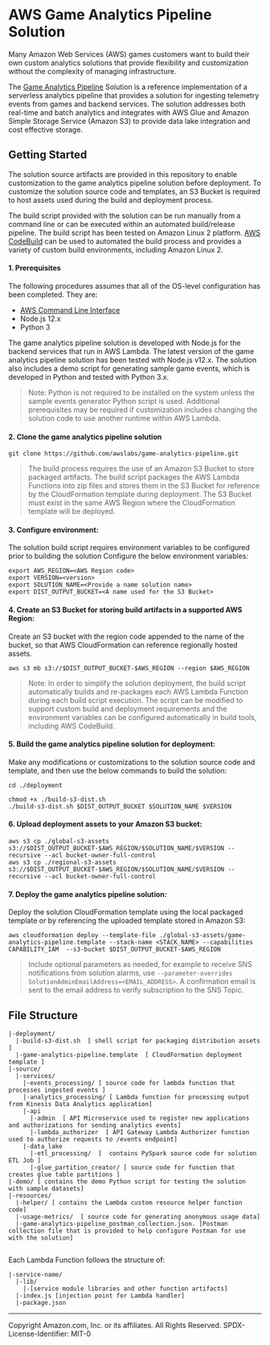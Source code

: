 # AWS Game Analytics Pipeline Solution
Many Amazon Web Services (AWS) games customers want to build their own custom analytics solutions that provide flexibility and customization without the complexity of managing infrastructure. 

The [Game Analytics Pipeline](https://aws.amazon.com/solutions/game-analytics-pipeline/) Solution is a reference implementation of a serverless analytics pipeline that provides a solution for ingesting telemetry events from games and backend services. The solution addresses both real-time and batch analytics and integrates with AWS Glue and Amazon Simple Storage Service (Amazon S3) to provide data lake integration and cost effective storage.

## Getting Started

The solution source artifacts are provided in this repository to enable customization to the game analytics pipeline solution before deployment. To customize the solution source code and templates, an S3 Bucket is required to host assets used during the build and deployment process.

The build script provided with the solution can be run manually from a command line or can be executed within an automated build/release pipeline. The build script has been tested on Amazon Linux 2 platform. [AWS CodeBuild](https://aws.amazon.com/codebuild/) can be used to automated the build process and provides a variety of custom build environments, including Amazon Linux 2.

#### 1. Prerequisites
The following procedures assumes that all of the OS-level configuration has been completed. They are:

* [AWS Command Line Interface](https://aws.amazon.com/cli/)
* Node.js 12.x
* Python 3

The game analytics pipeline solution is developed with Node.js for the backend services that run in AWS Lambda. The latest version of the game analytics pipeline solution has been tested with Node.js v12.x. The solution also includes a demo script for generating sample game events, which is developed in Python and tested with Python 3.x. 

> Note: Python is not required to be installed on the system unless the sample events generator Python script is used. Additional prerequisites may be required if customization includes changing the solution code to use another runtime within AWS Lambda.
  
#### 2. Clone the game analytics pipeline solution

```
git clone https://github.com/awslabs/game-analytics-pipeline.git
```

> The build process requires the use of an Amazon S3 Bucket to store packaged artifacts. The build script packages the AWS Lambda Functions into zip files and stores them in the S3 Bucket for reference by the CloudFormation template during deployment. The S3 Bucket must exist in the same AWS Region where the CloudFormation template will be deployed. 
	
#### 3. Configure environment:
The solution build script requires environment variables to be configured prior to building the solution Configure the below environment variables:

```
export AWS_REGION=<AWS Region code>
export VERSION=<version>
export SOLUTION_NAME=<Provide a name solution name>   
export DIST_OUTPUT_BUCKET=<A name used for the S3 Bucket>
```

#### 4. Create an S3 Bucket for storing build artifacts in a supported AWS Region:

Create an S3 bucket with the region code appended to the name of the bucket, so that AWS CloudFormation can reference regionally hosted assets.

```
aws s3 mb s3://$DIST_OUTPUT_BUCKET-$AWS_REGION --region $AWS_REGION
```

> Note: In order to simplify the solution deployment, the build script automatically builds and re-packages each AWS Lambda Function during each build script execution. The script can be modified to support custom build and deployment requirements and the environment variables can be configured automatically in build tools, including AWS CodeBuild.

#### 5. Build the game analytics pipeline solution for deployment:
Make any modifications or customizations to the solution source code and template, and then use the below commands to build the solution:


``` 
cd ./deployment
```

```
chmod +x ./build-s3-dist.sh
./build-s3-dist.sh $DIST_OUTPUT_BUCKET $SOLUTION_NAME $VERSION
``` 

#### 6. Upload deployment assets to your Amazon S3 bucket:

```
aws s3 cp ./global-s3-assets s3://$DIST_OUTPUT_BUCKET-$AWS_REGION/$SOLUTION_NAME/$VERSION --recursive --acl bucket-owner-full-control
aws s3 cp ./regional-s3-assets s3://$DIST_OUTPUT_BUCKET-$AWS_REGION/$SOLUTION_NAME/$VERSION --recursive --acl bucket-owner-full-control
```

#### 7. Deploy the game analytics pipeline solution:
Deploy the solution CloudFormation template using the local packaged template or by referencing the uploaded template stored in Amazon S3:

```
aws cloudformation deploy --template-file ./global-s3-assets/game-analytics-pipeline.template --stack-name <STACK_NAME> --capabilities CAPABILITY_IAM  --s3-bucket $DIST_OUTPUT_BUCKET-$AWS_REGION
```

> Include optional parameters as needed, for example to receive SNS notifications from solution alarms, use ```--parameter-overrides SolutionAdminEmailAddress=<EMAIL_ADDRESS>```. A confirmation email is sent to the email address to verify subscription to the SNS Topic.


## File Structure 
 
``` 
|-deployment/ 
  |-build-s3-dist.sh  [ shell script for packaging distribution assets ] 
  |-game-analytics-pipeline.template  [ CloudFormation deployment template ] 
|-source/ 
  |-services/
    |-events_processing/ [ source code for lambda function that processes ingested events ]
  	|-analytics_processing/ [ Lambda function for processing output from Kinesis Data Analytics application]
  	|-api
  	  |-admin  [ API Microservice used to register new applications and authorizations for sending analytics events]
  	  |-lambda_authorizer  [ API Gateway Lambda Authorizer function used to authorize requests to /events endpoint]
  	|-data_lake  
   	  |-etl_processing/  [  contains PySpark source code for solution ETL Job ]
   	  |-glue_partition_creator/ [ source code for function that creates glue table partitions ]
|-demo/ [ contains the demo Python script for testing the solution with sample datasets]
|-resources/
  |-helper/ [ contains the Lambda custom resource helper function code] 
  |-usage-metrics/	[ source code for generating anonymous usage data]
  |-game-analytics-pipeline_postman_collection.json. [Postman collection file that is provided to help configure Postman for use with the solution]
  	 
``` 

Each Lambda Function follows the structure of:

```
|-service-name/
  |-lib/
    |-[service module libraries and other function artifacts]
  |-index.js [injection point for Lambda handler]
  |-package.json
``` 
*** 
 
 
Copyright Amazon.com, Inc. or its affiliates. All Rights Reserved.
SPDX-License-Identifier: MIT-0